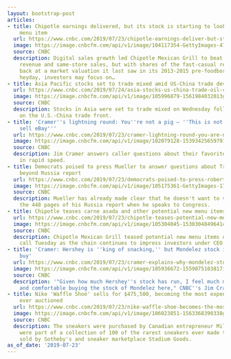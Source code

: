 ```yaml
---
layout: bootstrap-post
articles:
- title: Chipotle earnings delivered, but its stock is starting to look like a high-priced
    menu item
  url: https://www.cnbc.com/2019/07/23/chipotle-earnings-deliver-but-stock-looks-like-high-priced-menu-item.html
  image: https://image.cnbcfm.com/api/v1/image/104117354-GettyImages-471371506.jpg?v=1532563981
  source: CNBC
  description: Digital sales growth led Chipotle Mexican Grill to beat on earnings,
    revenue and same-store sales, but with shares of the fast-casual restaurant chain
    back at a market valuation it last saw in its 2013-2015 pre-foodborne illness
    heyday, investors may focus on…
- title: Asia Pacific stocks set to trade mixed amid US-China trade developments
  url: https://www.cnbc.com/2019/07/24/asia-stocks-us-china-trade-oil-currencies-in-focus.html
  image: https://image.cnbcfm.com/api/v1/image/105996879-1561984032013gettyimages-1152687846.jpeg?v=1563924178
  source: CNBC
  description: Stocks in Asia were set to trade mixed on Wednesday following developments
    on the U.S.-China trade front.
- title: 'Cramer''s lightning round: You''re not a pig — ''This is not the level to
    sell eBay'''
  url: https://www.cnbc.com/2019/07/23/cramer-lightning-round-you-are-not-a-pig-do-not-sell-ebay-here.html
  image: https://image.cnbcfm.com/api/v1/image/102079128-1539342565979105501689.jpg?v=1539342593
  source: CNBC
  description: Jim Cramer answers caller questions about their favorite stock picks
    in rapid speed.
- title: Democrats poised to press Mueller to answer questions about Trump that go
    beyond Russia report
  url: https://www.cnbc.com/2019/07/23/democrats-poised-to-press-robert-mueller-to-talk-trump-beyond-russia-report.html
  image: https://image.cnbcfm.com/api/v1/image/105175361-GettyImages-170854342.jpg?v=1552312808
  source: CNBC
  description: Mueller has already made clear that he doesn't want to venture beyond
    the 448 pages of his Russia report when he speaks to Congress.
- title: Chipotle teases carne asada and other potential new menu items
  url: https://www.cnbc.com/2019/07/23/chipotle-teases-potential-new-menu-items.html
  image: https://image.cnbcfm.com/api/v1/image/105304045-1530304849641chipotlequesadillas_pr.jpg?v=1530304934
  source: CNBC
  description: Chipotle Mexican Grill teased potential new menu items on its earnings
    call Tuesday as the chain continues to impress investors under CEO Brian Niccol.
- title: 'Cramer: Hershey is ''king of snacking,'' but Mondelez stock is a better
    buy'
  url: https://www.cnbc.com/2019/07/23/cramer-explains-why-mondelez-stock-is-a-better-buy-than-hershey.html
  image: https://image.cnbcfm.com/api/v1/image/105936672-1559075103817img_5181.jpg?v=1563917632
  source: CNBC
  description: '"Given how much Hershey''s stock has run, I feel much more confident
    and comfortable buying the stock of Mondelez here," CNBC''s Jim Cramer says.'
- title: Nike 'Waffle Shoe' sells for $475,500, becoming the most expensive sneakers
    ever auctioned
  url: https://www.cnbc.com/2019/07/23/nike-waffle-shoe-becomes-the-most-expensive-sneakers-ever-auctioned.html
  image: https://image.cnbcfm.com/api/v1/image/106023851-1563368390338gettyimages-1162192760.jpeg?v=1563917921
  source: CNBC
  description: The sneakers were purchased by Canadian entrepreneur Miles Nadal, and
    were part of a collection of 100 of the rarest sneakers ever made that was being
    sold by Sotheby's and sneaker marketplace Stadium Goods.
as_of_date: '2019-07-23'
---
```


